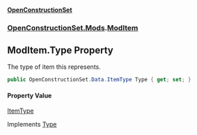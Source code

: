 #### [OpenConstructionSet](index.md 'index')
### [OpenConstructionSet.Mods](index.md#OpenConstructionSet_Mods 'OpenConstructionSet.Mods').[ModItem](RZThR5Y52fbBYJ8EaGN2IQ.md 'OpenConstructionSet.Mods.ModItem')
## ModItem.Type Property
The type of item this represents.  
```csharp
public OpenConstructionSet.Data.ItemType Type { get; set; }
```
#### Property Value
[ItemType](XuU7ysPytTqbguniJ5wn1A.md 'OpenConstructionSet.Data.ItemType')

Implements [Type](__EbNigMkb+mPPdY6VrJ4Q.md 'OpenConstructionSet.Data.IItem.Type')  
